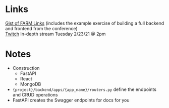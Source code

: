 # Links
[Gist of FARM Links](https://gist.github.com/aaronbassett/2dd38a1404aeeb79229d9c4b6857cee5) (includes the example exercise of building a full backend and frontend from the conference)<br>
[Twitch](https://twitch.tv/aaronbassettdev) In-depth stream Tuesday 2/23/21 @ 2pm
# Notes
- Construction
  - FastAPI
  - React
  - MongoDB
- `{project}/backend/apps/{app_name}/routers.py` define the endpoints and CRUD operations
- FastAPI creates the Swagger endpoints for docs for you
